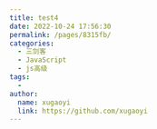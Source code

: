 ```yaml
---
title: test4
date: 2022-10-24 17:56:30
permalink: /pages/8315fb/
categories:
  - 三剑客
  - JavaScript
  - js高级
tags:
  - 
author: 
  name: xugaoyi
  link: https://github.com/xugaoyi
---
```

